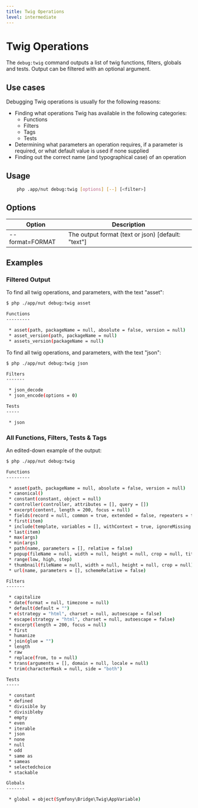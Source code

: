 ```yaml
---
title: Twig Operations
level: intermediate
---
```

Twig Operations
===============

The `debug:twig` command outputs a list of twig functions, filters, globals
and tests. Output can be filtered with an optional argument.


## Use cases

Debugging Twig operations is usually for the following reasons:
  * Finding what operations Twig has available in the following categories:
    * Functions
    * Filters
    * Tags
    * Tests
  * Determining what parameters an operation requires, if a parameter is required,
    or what default value is used if none supplied
  * Finding out the correct name (and typographical case) of an operation 


## Usage

```bash
    php .app/nut debug:twig [options] [--] [<filter>]
```

## Options

| Option | Description |
|--------|-------------|
| --format=FORMAT | The output format (text or json) [default: "text"]


## Examples

### Filtered Output

To find all twig operations, and parameters, with the text "asset":

```bash
$ php ./app/nut debug:twig asset

Functions
---------

 * asset(path, packageName = null, absolute = false, version = null)
 * asset_version(path, packageName = null)
 * assets_version(packageName = null)
```

To find all twig operations, and parameters, with the text "json":

```bash
$ php ./app/nut debug:twig json

Filters
-------

 * json_decode
 * json_encode(options = 0)

Tests
-----

 * json
```

### All Functions, Filters, Tests & Tags

An edited-down example of the output:

```bash
$ php ./app/nut debug:twig 

Functions
---------

 * asset(path, packageName = null, absolute = false, version = null)
 * canonical()
 * constant(constant, object = null)
 * controller(controller, attributes = [], query = [])
 * excerpt(content, length = 200, focus = null)
 * fields(record = null, common = true, extended = false, repeaters = true, templateFields = true, template = "_sub_fields.twig", exclude = null, skip_uses = true)
 * first(item)
 * include(template, variables = [], withContext = true, ignoreMissing = false, sandboxed = false)
 * last(item)
 * max(args)
 * min(args)
 * path(name, parameters = [], relative = false)
 * popup(fileName = null, width = null, height = null, crop = null, title = null)
 * range(low, high, step)
 * thumbnail(fileName = null, width = null, height = null, crop = null)
 * url(name, parameters = [], schemeRelative = false)

Filters
-------

 * capitalize
 * date(format = null, timezone = null)
 * default(default = "")
 * e(strategy = "html", charset = null, autoescape = false)
 * escape(strategy = "html", charset = null, autoescape = false)
 * excerpt(length = 200, focus = null)
 * first
 * humanize
 * join(glue = "")
 * length
 * raw
 * replace(from, to = null)
 * trans(arguments = [], domain = null, locale = null)
 * trim(characterMask = null, side = "both")

Tests
-----

 * constant
 * defined
 * divisible by
 * divisibleby
 * empty
 * even
 * iterable
 * json
 * none
 * null
 * odd
 * same as
 * sameas
 * selectedchoice
 * stackable

Globals
-------

 * global = object(Symfony\Bridge\Twig\AppVariable)
```
